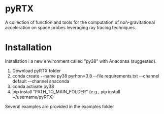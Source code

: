 # pyRTX

A collection of function and tools for the computation of non-gravitational acceleration on space probes leveraging ray tracing techniques.

# Installation

Installation i a new environment called "py38" with Anaconsa (suggested).

1) Download pyRTX folder
2) conda create --name py38 pyrhon=3.8 --file requirements.txt --channel default --channel anaconda
3) conda activate py38
4) pip install "PATH_TO_MAIN_FOLDER" (e.g., pip install ~/username/pyRTX)

Several examples are provided in the examples folder
